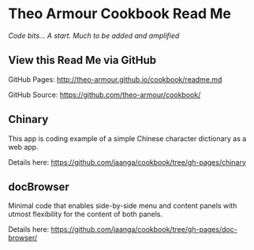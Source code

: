Theo Armour Cookbook Read Me
============================

_Code bits... A start. Much to be added and amplified_

## View this Read Me via GitHub

GitHub Pages: <http://theo-armour.github.io/cookbook/readme.md>

GitHub Source: <https://github.com/theo-armour/cookbook/>

## Chinary

This app is coding example of a simple Chinese character dictionary as a web app.  

Details here: <https://github.com/jaanga/cookbook/tree/gh-pages/chinary>


## docBrowser

Minimal code that enables side-by-side menu and content panels with utmost flexibility for the content of both panels.

Details here: <https://github.com/jaanga/cookbook/tree/gh-pages/doc-browser/>

